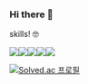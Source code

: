 ### Hi there 👋
<p>skills! 🤓</p>
<div>
<img src="https://img.shields.io/badge/Python-3776AB?style=for-the-badge&logo=Python&logoColor=white"/><img src="https://img.shields.io/badge/Tensorflow-FF6F00?style=for-the-badge&logo=Python&logoColor=white"/><img src="https://img.shields.io/badge/pytorch-EE4C2C?style=for-the-badge&logo=Python&logoColor=white"/><img src="https://img.shields.io/badge/Flask-000000?style=for-the-badge&logo=Python&logoColor=white"/><img src="https://img.shields.io/badge/mysql-4479A1?style=for-the-badge&logo=Python&logoColor=white"/>  
</div>

[![Solved.ac
프로필](http://mazassumnida.wtf/api/v2/generate_badge?boj={alswoscott})](https://solved.ac/{alswoscott})
<br/>


<!--
**minseye/minseye** is a ✨ _special_ ✨ repository because its `README.md` (this file) appears on your GitHub profile.

Here are some ideas to get you started:

- 🔭 I’m currently working on ...
- 🌱 I’m currently learning ...
- 👯 I’m looking to collaborate on ...
- 🤔 I’m looking for help with ...
- 💬 Ask me about ...
- 📫 How to reach me: ...
- 😄 Pronouns: ...
- ⚡ Fun fact: ...
-->

